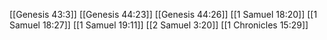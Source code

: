 [[Genesis 43:3]]
[[Genesis 44:23]]
[[Genesis 44:26]]
[[1 Samuel 18:20]]
[[1 Samuel 18:27]]
[[1 Samuel 19:11]]
[[2 Samuel 3:20]]
[[1 Chronicles 15:29]]
